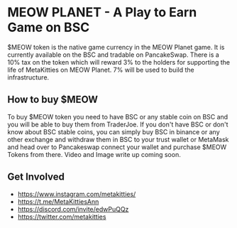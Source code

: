 # MEOW PLANET - A Play to Earn Game on BSC
$MEOW token is the native game currency in the MEOW Planet game. It is currently available on the BSC and tradable on PancakeSwap. There is a 10% tax on the token which will reward 3% to the holders for supporting the life of MetaKitties on MEOW Planet. 7% will be used to build the infrastructure.

## How to buy $MEOW
To buy $MEOW token you need to have BSC or any stable coin on BSC and you will be able to buy them from TraderJoe. If you don't have BSC or don't know about BSC stable coins, you can simply buy BSC in binance or any other exchange and withdraw them in BSC to your trust wallet or MetaMask and head over to Pancakeswap connect your wallet and purchase $MEOW Tokens from there. Video and Image write up coming soon.

## Get Involved
 - https://www.instagram.com/metakitties/
 - https://t.me/MetaKittiesAnn
 - https://discord.com/invite/edwPuQQz
 - https://twitter.com/metakitties
